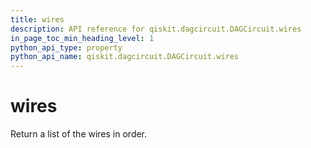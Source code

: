 ```yaml
---
title: wires
description: API reference for qiskit.dagcircuit.DAGCircuit.wires
in_page_toc_min_heading_level: 1
python_api_type: property
python_api_name: qiskit.dagcircuit.DAGCircuit.wires
---
```


# wires

Return a list of the wires in order.

